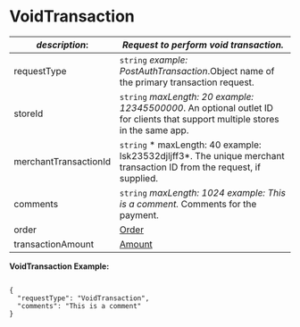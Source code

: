 
# VoidTransaction

| *description*:   | *Request to perform void transaction.*|
|----|----|
| requestType |    ``` string ```  *example:   PostAuthTransaction*.Object name of the primary transaction request.|
| storeId |    ``` string ```  *maxLength: 20  example: 12345500000*. An optional outlet ID for clients that support multiple stores in the same app.|
| merchantTransactionId |    ``` string ```   * maxLength: 40 example: lsk23532djljff3*. The unique merchant transaction ID from the request, if supplied.|
| comments |    ``` string ```  *maxLength: 1024   example: This is a comment.*  Comments for the payment.|
| order | [Order](?path=docs/schemas-md/Order.md)|
| transactionAmount | [Amount](?path=docs/schemas-md/Amount.md)|

**VoidTransaction Example:**

```{r}

{
  "requestType": "VoidTransaction",
  "comments": "This is a comment"
}
```   





   



 
